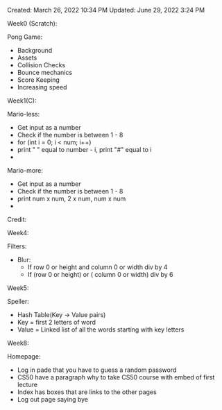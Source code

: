 Created: March 26, 2022 10:34 PM
Updated: June 29, 2022 3:24 PM

Week0 (Scratch):

Pong Game:

- Background
- Assets
- Collision Checks
- Bounce mechanics
- Score Keeping
- Increasing speed

Week1(C):

Mario-less:

- Get input as a number
- Check if the number is between 1 - 8
- for (int i = 0; i < num; i++)
- print " " equal to number - i, print "#" equal to i
- 

Mario-more:

- Get input as a number
- Check if the number is between 1 - 8
- print num x num, 2 x num, num x num
- 

Credit:

Week4:

Filters:

- Blur:
    - If row 0 or height and column 0 or width div by 4
    - If (row 0 or height) or ( column 0 or width) div by 6

Week5:

Speller:

- Hash Table(Key -> Value pairs)
- Key = first 2 letters of word
- Value = Linked list of all the words starting with key letters

Week8:

Homepage:

- Log in pade that you have to guess a random password
- CS50 have a paragraph why to take CS50 course with embed of first lecture
- Index has boxes that are links to the other pages
- Log out page saying bye